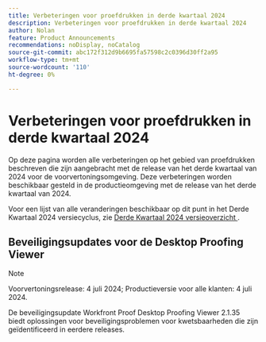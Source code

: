 ```yaml
---
title: Verbeteringen voor proefdrukken in derde kwartaal 2024
description: Verbeteringen voor proefdrukken in derde kwartaal 2024
author: Nolan
feature: Product Announcements
recommendations: noDisplay, noCatalog
source-git-commit: abc172f312d9b6695fa57598c2c0396d30ff2a95
workflow-type: tm+mt
source-wordcount: '110'
ht-degree: 0%

---
```


# Verbeteringen voor proefdrukken in derde kwartaal 2024

Op deze pagina worden alle verbeteringen op het gebied van proefdrukken beschreven die zijn aangebracht met de release van het derde kwartaal van 2024 voor de voorvertoningsomgeving. Deze verbeteringen worden beschikbaar gesteld in de productieomgeving met de release van het derde kwartaal van 2024.

Voor een lijst van alle veranderingen beschikbaar op dit punt in het Derde Kwartaal 2024 versiecyclus, zie [&#x200B; Derde Kwartaal 2024 versieoverzicht &#x200B;](/help/quicksilver/product-announcements/product-releases/24-q3-release-activity/24-q3-release-overview.md).

## Beveiligingsupdates voor de Desktop Proofing Viewer

>[!NOTE]
>
>Voorvertoningsrelease: 4 juli 2024; Productieversie voor alle klanten: 4 juli 2024.

De beveiligingsupdate Workfront Proof Desktop Proofing Viewer 2.1.35 biedt oplossingen voor beveiligingsproblemen voor kwetsbaarheden die zijn geïdentificeerd in eerdere releases.
